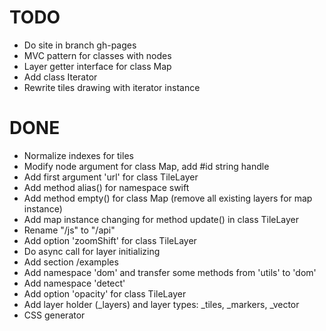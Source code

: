 # TODO

 * Do site in branch gh-pages
 * MVC pattern for classes with nodes
 * Layer getter interface for class Map
 * Add class Iterator
 * Rewrite tiles drawing with iterator instance

# DONE

 * Normalize indexes for tiles
 * Modify node argument for class Map, add #id string handle
 * Add first argument 'url' for class TileLayer
 * Add method alias() for namespace swift
 * Add method empty() for class Map (remove all existing layers for map instance)
 * Add map instance changing for method update() in class TileLayer
 * Rename "/js" to "/api"
 * Add option 'zoomShift' for class TileLayer
 * Do async call for layer initializing
 * Add section /examples
 * Add namespace 'dom' and transfer some methods from 'utils' to 'dom'
 * Add namespace 'detect'
 * Add option 'opacity' for class TileLayer
 * Add layer holder (_layers) and layer types: _tiles, _markers, _vector
 * CSS generator